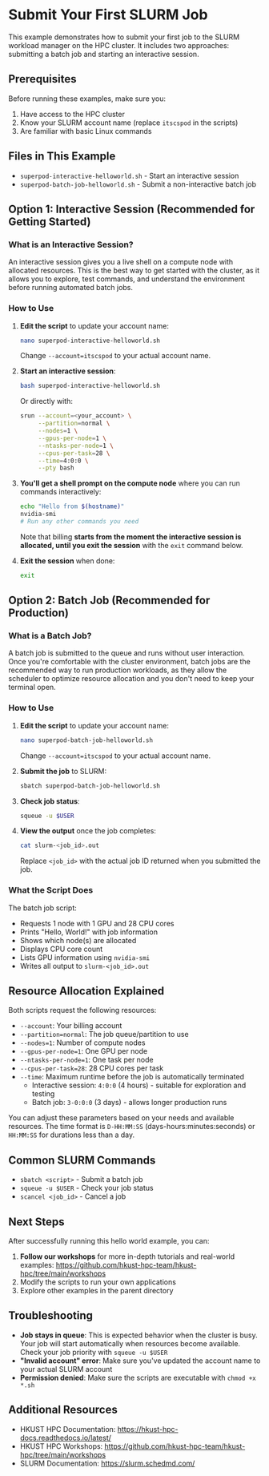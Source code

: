 # Submit Your First SLURM Job

This example demonstrates how to submit your first job to the SLURM workload manager on the HPC cluster. It includes two approaches: submitting a batch job and starting an interactive session.

## Prerequisites

Before running these examples, make sure you:
1. Have access to the HPC cluster
2. Know your SLURM account name (replace `itscspod` in the scripts)
3. Are familiar with basic Linux commands

## Files in This Example

- `superpod-interactive-helloworld.sh` - Start an interactive session
- `superpod-batch-job-helloworld.sh` - Submit a non-interactive batch job

## Option 1: Interactive Session (Recommended for Getting Started)

### What is an Interactive Session?

An interactive session gives you a live shell on a compute node with allocated resources. This is the best way to get started with the cluster, as it allows you to explore, test commands, and understand the environment before running automated batch jobs.

### How to Use

1. **Edit the script** to update your account name:
   ```bash
   nano superpod-interactive-helloworld.sh
   ```
   Change `--account=itscspod` to your actual account name.

2. **Start an interactive session**:
   ```bash
   bash superpod-interactive-helloworld.sh
   ```
   Or directly with:
   ```bash
   srun --account=<your_account> \
        --partition=normal \
        --nodes=1 \
        --gpus-per-node=1 \
        --ntasks-per-node=1 \
        --cpus-per-task=28 \
        --time=4:0:0 \
        --pty bash
   ```

3. **You'll get a shell prompt on the compute node** where you can run commands interactively:
   ```bash
   echo "Hello from $(hostname)"
   nvidia-smi
   # Run any other commands you need
   ```

    Note that billing **starts from the moment the interactive session is allocated, until you exit the session** with the `exit` command below.

4. **Exit the session** when done:
   ```bash
   exit
   ```

## Option 2: Batch Job (Recommended for Production)

### What is a Batch Job?

A batch job is submitted to the queue and runs without user interaction. Once you're comfortable with the cluster environment, batch jobs are the recommended way to run production workloads, as they allow the scheduler to optimize resource allocation and you don't need to keep your terminal open.

### How to Use

1. **Edit the script** to update your account name:
   ```bash
   nano superpod-batch-job-helloworld.sh
   ```
   Change `--account=itscspod` to your actual account name.

2. **Submit the job** to SLURM:
   ```bash
   sbatch superpod-batch-job-helloworld.sh
   ```

3. **Check job status**:
   ```bash
   squeue -u $USER
   ```

4. **View the output** once the job completes:
   ```bash
   cat slurm-<job_id>.out
   ```
   Replace `<job_id>` with the actual job ID returned when you submitted the job.

### What the Script Does

The batch job script:
- Requests 1 node with 1 GPU and 28 CPU cores
- Prints "Hello, World!" with job information
- Shows which node(s) are allocated
- Displays CPU core count
- Lists GPU information using `nvidia-smi`
- Writes all output to `slurm-<job_id>.out`

## Resource Allocation Explained

Both scripts request the following resources:
- `--account`: Your billing account
- `--partition=normal`: The job queue/partition to use
- `--nodes=1`: Number of compute nodes
- `--gpus-per-node=1`: One GPU per node
- `--ntasks-per-node=1`: One task per node
- `--cpus-per-task=28`: 28 CPU cores per task
- `--time`: Maximum runtime before the job is automatically terminated
  - Interactive session: `4:0:0` (4 hours) - suitable for exploration and testing
  - Batch job: `3-0:0:0` (3 days) - allows longer production runs

You can adjust these parameters based on your needs and available resources. The time format is `D-HH:MM:SS` (days-hours:minutes:seconds) or `HH:MM:SS` for durations less than a day.

## Common SLURM Commands

- `sbatch <script>` - Submit a batch job
- `squeue -u $USER` - Check your job status
- `scancel <job_id>` - Cancel a job

## Next Steps

After successfully running this hello world example, you can:
1. **Follow our workshops** for more in-depth tutorials and real-world examples: https://github.com/hkust-hpc-team/hkust-hpc/tree/main/workshops
2. Modify the scripts to run your own applications
3. Explore other examples in the parent directory

## Troubleshooting

- **Job stays in queue**: This is expected behavior when the cluster is busy. Your job will start automatically when resources become available. Check your job priority with `squeue -u $USER`
- **"Invalid account" error**: Make sure you've updated the account name to your actual SLURM account
- **Permission denied**: Make sure the scripts are executable with `chmod +x *.sh`

## Additional Resources

- HKUST HPC Documentation: https://hkust-hpc-docs.readthedocs.io/latest/
- HKUST HPC Workshops: https://github.com/hkust-hpc-team/hkust-hpc/tree/main/workshops
- SLURM Documentation: https://slurm.schedmd.com/
